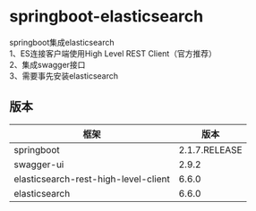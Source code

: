 # springboot-elasticsearch

springboot集成elasticsearch  
1、ES连接客户端使用High Level REST Client（官方推荐）  
2、集成swagger接口  
3、需要事先安装elasticsearch  

## 版本

框架 | 版本
--- | ----
springboot | 2.1.7.RELEASE
swagger-ui | 2.9.2
elasticsearch-rest-high-level-client | 6.6.0
elasticsearch | 6.6.0